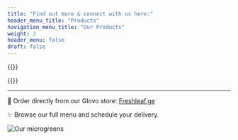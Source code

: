 ```yaml
---
title: "Find out more & connect with us here:"
header_menu_title: "Products"
navigation_menu_title: "Our Products"
weight: 2
header_menu: false 
draft: false
---
```


{{<extlink icon="fa fa-facebook" text="freshleaf.ge" href="https://www.facebook.com/freshleaf.ge">}}<br/>

{{<extlink icon="fa fa-instagram" text="freshleaf.ge" href="https://www.instagram.com/freshleaf.ge">}}

---

🚀 Order directly from our Glovo store: [Freshleaf.ge](https://glovoapp.com/ge/en/batumi/freshleaf-ge-bat?l=en)

✨ Browse our full menu and schedule your delivery.

![Our microgreens](images/microgreen-background.jpg)

